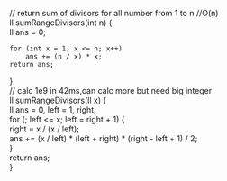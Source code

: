 // return sum of divisors for all number from 1 to n //O(n)  
ll sumRangeDivisors(int n) {  
    ll ans = 0;  
      
    for (int x = 1; x <= n; x++)  
        ans += (n / x) * x;  
    return ans;  
}  
// calc 1e9 in 42ms,can calc more but need big integer  
ll sumRangeDivisors(ll x) {  
    ll ans = 0, left = 1, right;  
    for (; left <= x; left = right + 1) {  
        right = x / (x / left);  
        ans += (x / left) * (left + right) * (right - left + 1) / 2;  
    }  
    return ans;  
}

